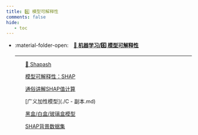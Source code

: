 ```yaml
---
title: 6️⃣ 模型可解释性
comments: false
hide:
   - toc
---
```


<div class="grid cards index-info" markdown>

-   :material-folder-open:&emsp;__[👺 机器学习/6️⃣ 模型可解释性](./index.md)__

	---

	&emsp;&emsp;[🍁 Shapash](./A.md)

	&emsp;&emsp;[模型可解释性：SHAP](./AA.md)

	&emsp;&emsp;[通俗讲解SHAP值计算](./B.md)

	&emsp;&emsp;[广义加性模型](./C - 副本.md)

	&emsp;&emsp;[黑盒/白盒/玻璃盒模型](./C.md)

	&emsp;&emsp;[SHAP背景数据集](./D.md)

</div>